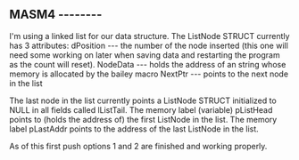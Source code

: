 MASM4 --------
--------------

I'm using a linked list for our data structure.
The ListNode STRUCT currently has 3 attributes:
		dPosition 	--- the number of the node inserted
				(this one will need some working on later when saving data and restarting the program as the count will reset).
		NodeData	--- holds the address of an string whose memory is allocated by the bailey macro
		NextPtr		---	points to the next node in the list
		
The last node in the list currently points a ListNode STRUCT initialized to NULL in all fields called lListTail.
The memory label (variable) pListHead points to (holds the address of) the first ListNode in the list.
The memory label pLastAddr points to the address of the last ListNode in the list.

As of this first push options 1 and 2 are finished and working properly.